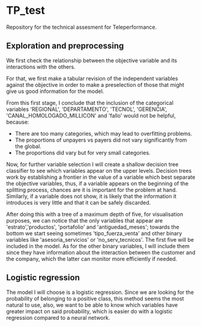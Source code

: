 # TP_test
Repository for the technical assesment for Teleperformance.

## Exploration and preprocessing

We first check the relationship between the objective variable and its interactions with the others.

For that, we first make a tabular revision of the independent variables against the objective in order to make a preselection of those that might give us good information for the model.	

From this first stage, I conclude that the inclusion of the categorical variables 'REGIONAL', 'DEPARTAMENTO', 'TECNOL', 'GERENCIA', 'CANAL_HOMOLOGADO_MILLICON' and 'fallo' would not be helpful, because:

- There are too many categories, which may lead to overfitting problems.
- The proportions of unpayers vs payers did not vary significantly from the global.
- The proportions did vary but for very small categories.

Now, for further variable selection I will create a shallow decision tree classifier to see which variables appear on the upper levels. Decision trees work by establishing a frontier in the value of a variable which best separate the objective variables, thus, if a variable appears on the beginning of the splitting process, chances are it is important for the problem at hand. Similarly, if a variable does not show, it is likely that the information it introduces is very little and that it can be safely discarded.

After doing this with a tree of a maximum depth of five, for visualisation purposes, we can notice that the only variables that appear are  'estrato','productos', 'portafolio' and 'antiguedad_meses'; towards the bottom we start seeing sometimes 'tipo_fuerza_venta' and other binary variables like 'asesoria_servicios' or 'no_serv_tecnicos'. The first five will be included in the model. As for the other binary variables, I will include them since they have information about the interaction between the customer and the company, which the latter can monitor more efficiently if needed.

## Logistic regression

The model I will choose is a logistic regression. Since we are looking for the probability of belonging to a positive class, this method seems the most natural to use, also, we want to be able to know which variables have greater impact on said probability, which is easier do with a logistic regression compared to a neural network. 
